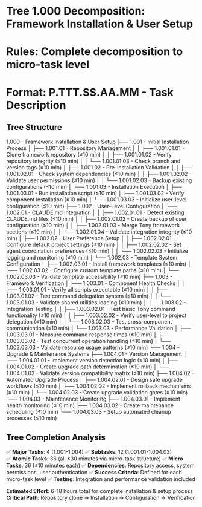 # Tree 1.000 Decomposition: Framework Installation & User Setup
# Rules: Complete decomposition to micro-task level
# Format: P.TTT.SS.AA.MM - Task Description

## Tree Structure

1.000 - Framework Installation & User Setup
├── 1.001 - Initial Installation Process
│   ├── 1.001.01 - Repository Management
│   │   ├── 1.001.01.01 - Clone framework repository (≤10 min)
│   │   ├── 1.001.01.02 - Verify repository integrity (≤10 min)
│   │   └── 1.001.01.03 - Check branch and version tags (≤10 min)
│   ├── 1.001.02 - Pre-Installation Validation
│   │   ├── 1.001.02.01 - Check system dependencies (≤10 min)
│   │   ├── 1.001.02.02 - Validate user permissions (≤10 min)
│   │   └── 1.001.02.03 - Backup existing configurations (≤10 min)
│   └── 1.001.03 - Installation Execution
│       ├── 1.001.03.01 - Run installation script (≤10 min)
│       ├── 1.001.03.02 - Verify component installation (≤10 min)
│       └── 1.001.03.03 - Initialize user-level configuration (≤10 min)
├── 1.002 - User-Level Configuration
│   ├── 1.002.01 - CLAUDE.md Integration
│   │   ├── 1.002.01.01 - Detect existing CLAUDE.md files (≤10 min)
│   │   ├── 1.002.01.02 - Create backup of user configuration (≤10 min)
│   │   ├── 1.002.01.03 - Merge Tony framework sections (≤10 min)
│   │   └── 1.002.01.04 - Validate integration integrity (≤10 min)
│   ├── 1.002.02 - User Preference Setup
│   │   ├── 1.002.02.01 - Configure default project settings (≤10 min)
│   │   ├── 1.002.02.02 - Set agent coordination preferences (≤10 min)
│   │   └── 1.002.02.03 - Initialize logging and monitoring (≤10 min)
│   └── 1.002.03 - Template System Configuration
│       ├── 1.002.03.01 - Install framework templates (≤10 min)
│       ├── 1.002.03.02 - Configure custom template paths (≤10 min)
│       └── 1.002.03.03 - Validate template accessibility (≤10 min)
├── 1.003 - Framework Verification
│   ├── 1.003.01 - Component Health Checks
│   │   ├── 1.003.01.01 - Verify all scripts executable (≤10 min)
│   │   ├── 1.003.01.02 - Test command delegation system (≤10 min)
│   │   └── 1.003.01.03 - Validate shared utilities loading (≤10 min)
│   ├── 1.003.02 - Integration Testing
│   │   ├── 1.003.02.01 - Test basic Tony command functionality (≤10 min)
│   │   ├── 1.003.02.02 - Verify user-level to project delegation (≤10 min)
│   │   └── 1.003.02.03 - Test cross-component communication (≤10 min)
│   └── 1.003.03 - Performance Validation
│       ├── 1.003.03.01 - Measure command response times (≤10 min)
│       ├── 1.003.03.02 - Test concurrent operation handling (≤10 min)
│       └── 1.003.03.03 - Validate resource usage patterns (≤10 min)
└── 1.004 - Upgrade & Maintenance Systems
    ├── 1.004.01 - Version Management
    │   ├── 1.004.01.01 - Implement version detection logic (≤10 min)
    │   ├── 1.004.01.02 - Create upgrade path determination (≤10 min)
    │   └── 1.004.01.03 - Validate version compatibility matrix (≤10 min)
    ├── 1.004.02 - Automated Upgrade Process
    │   ├── 1.004.02.01 - Design safe upgrade workflows (≤10 min)
    │   ├── 1.004.02.02 - Implement rollback mechanisms (≤10 min)
    │   └── 1.004.02.03 - Create upgrade validation gates (≤10 min)
    └── 1.004.03 - Maintenance Monitoring
        ├── 1.004.03.01 - Implement health monitoring (≤10 min)
        ├── 1.004.03.02 - Create maintenance scheduling (≤10 min)
        └── 1.004.03.03 - Setup automated cleanup processes (≤10 min)

## Tree Completion Analysis
✅ **Major Tasks**: 4 (1.001-1.004)
✅ **Subtasks**: 12 (1.001.01-1.004.03)  
✅ **Atomic Tasks**: 36 (all ≤30 minutes via micro-task structure)
✅ **Micro Tasks**: 36 (≤10 minutes each)
✅ **Dependencies**: Repository access, system permissions, user authentication
✅ **Success Criteria**: Defined for each micro-task level
✅ **Testing**: Integration and performance validation included

**Estimated Effort**: 6-18 hours total for complete installation & setup process
**Critical Path**: Repository clone → Installation → Configuration → Verification